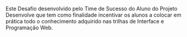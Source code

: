Este Desafio desenvolvido pelo Time de Sucesso do Aluno do Projeto Desenvolve que tem como finalidade incentivar os alunos a colocar em prática todo o conhecimento adquirido 
nas trilhas de Interface e Programação Web. 
